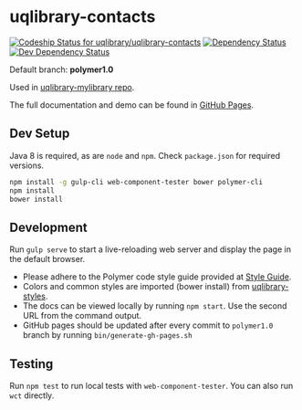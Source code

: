 # uqlibrary-contacts

[![Codeship Status for uqlibrary/uqlibrary-contacts](https://codeship.com/projects/8d5d7470-bcc1-0133-4df8-129a4e5cf2b4/status?branch=master)](https://codeship.com/projects/136355)
[![Dependency Status](https://david-dm.org/uqlibrary/uqlibrary-contacts.svg)](https://david-dm.org/uqlibrary/uqlibrary-contacts)
[![Dev Dependency Status](https://david-dm.org/uqlibrary/uqlibrary-contacts/dev-status.svg)](https://david-dm.org/uqlibrary/uqlibrary-contacts?type=dev)

Default branch: **polymer1.0**

Used in [uqlibrary-mylibrary repo](https://github.com/uqlibrary/uqlibrary-mylibrary/).

 The full documentation and demo can be found in [GitHub Pages](https://uqlibrary.github.io/uqlibrary-contacts/uqlibrary-contacts/).

## Dev Setup

Java 8 is required, as are `node` and `npm`. Check `package.json` for required versions.

```bash
npm install -g gulp-cli web-component-tester bower polymer-cli
npm install
bower install
```

## Development

Run `gulp serve` to start a live-reloading web server and display the page in the default browser.

* Please adhere to the Polymer code style guide provided at [Style Guide](http://polymerelements.github.io/style-guide/).
* Colors and common styles are imported (bower install) from [uqlibrary-styles](http://github.com/uqlibrary/uqlibrary-styles).
* The docs can be viewed locally by running `npm start`. Use the second URL from the command output.
* GitHub pages should be updated after every commit to `polymer1.0` branch by running `bin/generate-gh-pages.sh`

## Testing

Run `npm test` to run local tests with `web-component-tester`. You can also run `wct` directly.
